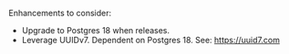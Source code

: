 Enhancements to consider:

- Upgrade to Postgres 18 when releases.
- Leverage UUIDv7. Dependent on Postgres 18. See: https://uuid7.com